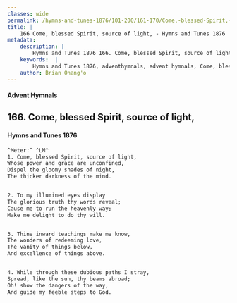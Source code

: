 ```yaml
---
classes: wide
permalink: /hymns-and-tunes-1876/101-200/161-170/Come,-blessed-Spirit,-source-of-light,/
title: |
    166 Come, blessed Spirit, source of light, - Hymns and Tunes 1876
metadata:
    description: |
        Hymns and Tunes 1876 166. Come, blessed Spirit, source of light,. Whose power and grace are unconfined, Dispel the gloomy shades of night, The thicker darkness of the mind. 
    keywords:  |
        Hymns and Tunes 1876, adventhymnals, advent hymnals, Come, blessed Spirit, source of light,, Whose power and grace are unconfined,, 
    author: Brian Onang'o
---
```


#### Advent Hymnals
## 166. Come, blessed Spirit, source of light,
####  Hymns and Tunes 1876

```txt
^Meter:^ ^LM^
1. Come, blessed Spirit, source of light,
Whose power and grace are unconfined,
Dispel the gloomy shades of night,
The thicker darkness of the mind.


2. To my illumined eyes display
The glorious truth thy words reveal;
Cause me to run the heavenly way;
Make me delight to do thy will.


3. Thine inward teachings make me know,
The wonders of redeeming love,
The vanity of things below,
And excellence of things above.


4. While through these dubious paths I stray,
Spread, like the sun, thy beams abroad;
Oh! show the dangers of the way,
And guide my feeble steps to God.
```